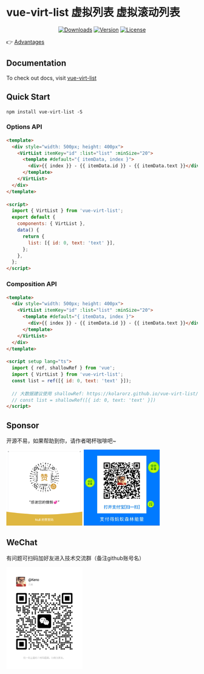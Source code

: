# vue-virt-list 虚拟列表 虚拟滚动列表

<p align="center">
  <a href="https://npmcharts.com/compare/vue-virt-list?minimal=true"><img src="https://img.shields.io/npm/dm/vue-virt-list.svg?sanitize=true" alt="Downloads"></a>
  <a href="https://www.npmjs.com/package/vue-virt-list"><img src="https://img.shields.io/npm/v/vue-virt-list.svg?sanitize=true" alt="Version"></a>
  <a href="https://www.npmjs.com/package/vue-virt-list"><img src="https://img.shields.io/npm/l/vue-virt-list.svg?sanitize=true" alt="License"></a>
</p>

<!-- <a href="./README.md" target="_blank">EN</a> | <a href="./README_cn.md" target="_blank">中文</a> -->

👉 <a href="https://d8diegi800.feishu.cn/wiki/MX2Vwn1RWiwUsokjhshcr6sVnNb?from=from_copylink" target="_blank">Advantages</a>

## Documentation

To check out docs, visit <a href="https://kolarorz.github.io/vue-virt-list/" target="_blank">vue-virt-list</a>

## Quick Start

```shell
npm install vue-virt-list -S
```

### Options API

```html
<template>
  <div style="width: 500px; height: 400px">
    <VirtList itemKey="id" :list="list" :minSize="20">
      <template #default="{ itemData, index }">
        <div>{{ index }} - {{ itemData.id }} - {{ itemData.text }}</div>
      </template>
    </VirtList>
  </div>
</template>

<script>
  import { VirtList } from 'vue-virt-list';
  export default {
    components: { VirtList },
    data() {
      return {
        list: [{ id: 0, text: 'text' }],
      };
    },
  };
</script>
```

### Composition API

```html
<template>
  <div style="width: 500px; height: 400px">
    <VirtList itemKey="id" :list="list" :minSize="20">
      <template #default="{ itemData, index }">
        <div>{{ index }} - {{ itemData.id }} - {{ itemData.text }}</div>
      </template>
    </VirtList>
  </div>
</template>

<script setup lang="ts">
  import { ref, shallowRef } from 'vue';
  import { VirtList } from 'vue-virt-list';
  const list = ref([{ id: 0, text: 'text' }]);

  // 大数据建议使用 shallowRef: https://kolarorz.github.io/vue-virt-list/guide/instructions#shallowref
  // const list = shallowRef([{ id: 0, text: 'text' }])
</script>
```

## Sponsor

开源不易，如果帮助到你，请作者喝杯咖啡吧~

<img src="./wechat.png" width=200 />
<img src="./alipay.png" width=200 />

## WeChat

有问题可扫码加好友进入技术交流群（备注github账号名）

<img src="./qrcode.png" width=200 />
